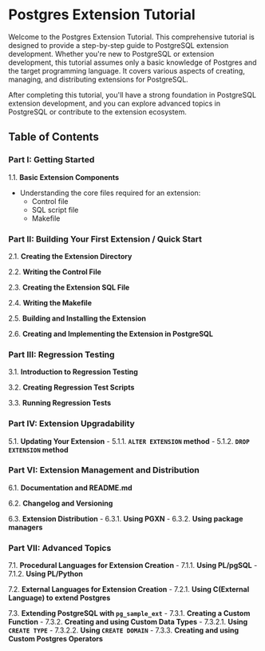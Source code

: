 # Postgres Extension Tutorial

Welcome to the Postgres Extension Tutorial. This comprehensive tutorial is designed to provide a step-by-step guide to PostgreSQL extension development. Whether you're new to PostgreSQL or extension development, this tutorial assumes only a basic knowledge of Postgres and the target programming language. It covers various aspects of creating, managing, and distributing extensions for PostgreSQL.

After completing this tutorial, you'll have a strong foundation in PostgreSQL extension development, and you can explore advanced topics in PostgreSQL or contribute to the extension ecosystem.

## Table of Contents

### Part I: Getting Started

1.1. **Basic Extension Components**
   - Understanding the core files required for an extension:
     - Control file
     - SQL script file
     - Makefile

### Part II: Building Your First Extension / Quick Start

2.1. **Creating the Extension Directory**

2.2. **Writing the Control File**

2.3. **Creating the Extension SQL File**

2.4. **Writing the Makefile**

2.5. **Building and Installing the Extension**

2.6. **Creating and Implementing the Extension in PostgreSQL**

### Part III: Regression Testing

3.1. **Introduction to Regression Testing**

3.2. **Creating Regression Test Scripts**

3.3. **Running Regression Tests**

### Part IV: Extension Upgradability

5.1. **Updating Your Extension**
    - 5.1.1. **`ALTER EXTENSION` method**
    - 5.1.2. **`DROP EXTENSION` method**
  
### Part VI: Extension Management and Distribution

6.1. **Documentation and README.md**

6.2. **Changelog and Versioning**

6.3. **Extension Distribution**
    - 6.3.1. **Using PGXN** 
    - 6.3.2. **Using package managers**

### Part VII: Advanced Topics

7.1. **Procedural Languages for Extension Creation**
      - 7.1.1. **Using PL/pgSQL**
      - 7.1.2. **Using PL/Python**

7.2. **External Languages for Extension Creation**
    - 7.2.1. **Using C(External Language) to extend Postgres**

7.3. **Extending PostgreSQL with `pg_sample_ext`**
    - 7.3.1. **Creating a Custom Function**
      - 7.3.2. **Creating and using Custom Data Types**
         - 7.3.2.1. **Using `CREATE TYPE`**
         - 7.3.2.2. **Using `CREATE DOMAIN`**
      - 7.3.3. **Creating and using Custom Postgres Operators**
